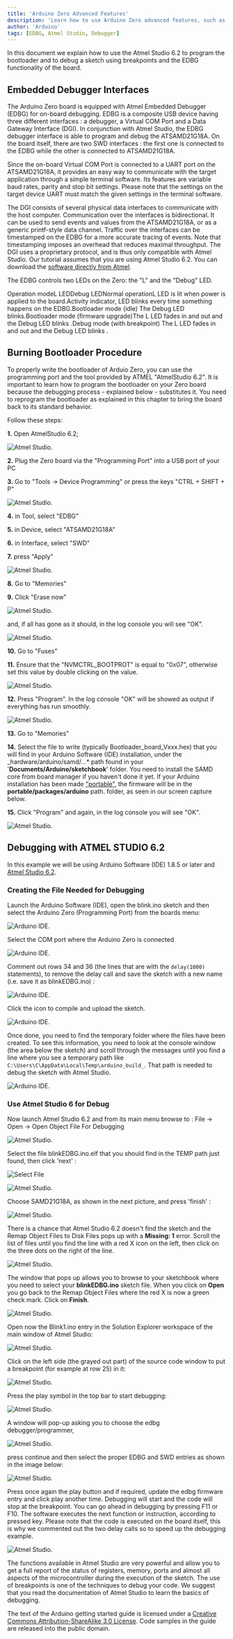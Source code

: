 ```yaml
---
title: 'Arduino Zero Advanced Features'
description: 'Learn how to use Arduino Zero advanced features, such as EDBG functionality and using the Atmel Studio to program the bootloader.'
author: 'Arduino'
tags: [EDBG, Atmel Studio, Debugger]
---
```


In this document we explain how to use the Atmel Studio 6.2 to program the bootloader and to debug a sketch using breakpoints and the EDBG functionality of the board.

## Embedded Debugger Interfaces

The Arduino Zero board is equipped with Atmel Embedded Debugger (EDBG) for on-board debugging. EDBG is a composite USB device having three different interfaces : a debugger, a Virtual COM Port and a Data Gateway Interface (DGI).
In conjunction with Atmel Studio, the EDBG debugger interface is able to program and debug the ATSAMD21G18A. On the board itself, there are two SWD interfaces : the first one is connected to the EDBG while the other is connected to ATSAMD21G18A.

Since the on-board Virtual COM Port is connected to a UART port on the ATSAMD21G18A, it provides an easy way to communicate with the target application through a simple terminal software. Its features are variable baud rates, parity and stop bit settings. Please note that the settings on the target device UART must match the given settings in the terminal software.

The DGI consists of several physical data interfaces to communicate with the host computer. Communication over the interfaces is bidirectional. It can be used to send events and values from the ATSAMD21G18A, or as a generic printf-style data channel. Traffic over the interfaces can be timestamped on the EDBG for a more accurate tracing of events. Note that timestamping imposes an overhead that reduces maximal throughput. The DGI uses a proprietary protocol, and is thus only compatible with Atmel Studio. Our tutorial assumes that you are using Atmel Studio 6.2. You can download the [software directly from Atmel](http://ww1.microchip.com/downloads/archive/AStudio6_2sp2_1563net.exe).

The EDBG controls two LEDs on the Zero: the "L" and the "Debug" LED.

Operation modeL LEDDebug LEDNormal operationL LED is lit when power is applied to the board.Activity indicator, LED blinks every time something happens on the EDBG.Bootloader mode (idle) The Debug LED blinks.Bootloader mode (firmware upgrade)The L LED fades in and out and the Debug LED blinks .Debug mode (with breakpoint) The L LED fades in and out and the Debug LED blinks .

## Burning Bootloader Procedure

To properly write the bootloader of Arduio Zero, you can use the programming port and the tool provided by ATMEL "AtmelStudio 6.2". It is important to learn how to program the bootloader on your Zero board because the debugging process - explained below - substitutes it. You need to reprogram the bootloader as explained in this chapter to bring the board back to its standard behavior.

Follow these steps:

**1.** Open AtmelStudio 6.2;

![Atmel Studio.](assets/AT_STUDIO_1.jpg)

**2.** Plug the Zero board via the "Programming Port" into a USB port of your PC

**3.** Go to "Tools -> Device Programming" or press the keys "CTRL + SHIFT + P"

![Atmel Studio.](assets/AT_STUDIO_2.jpg)

**4.** in Tool, select "EDBG"

**5.** in Device, select "ATSAMD21G18A"

**6.** in Interface, select "SWD"

**7.** press "Apply"

![Atmel Studio.](assets/DeviceSelect_3.jpg)

**8.** Go to "Memories"

**9.** Click "Erase now"

![Atmel Studio.](assets/DeviceErase_4.jpg)

and, if all has gone as it should, in the log console you will see "OK".

![Atmel Studio.](assets/DeviceErase_5.jpg)

**10.** Go to "Fuses"

**11.** Ensure that the "NVMCTRL_BOOTPROT" is equal to "0x07", otherwise set this value by double clicking on the value.

![Atmel Studio.](assets/DeviceFuses_6.jpg)

**12.** Press "Program". In the log console "OK" will be showed as output if everything has run smoothly.

![Atmel Studio.](assets/DeviceFuses_7.jpg)

**13.** Go to "Memories"

**14.** Select the file to write (typically Bootloader\_board\_Vxxx.hex) that you will find in your Arduino Software (IDE) installation, under the \_hardware/arduino/samd/...* path found in your '**Documents/Arduino/sketchbook**' folder. You need to install the SAMD core from board manager if you haven't done it yet. If your Arduino installation has been made ["portable"](https://arduino.cc/en/Guide/PortableIDE), the firmware will be in the **portable/packages/arduino** path. folder, as seen in our screen capture below.

**15.** Click "Program" and again, in the log console you will see "OK".

![Atmel Studio.](assets/DeviceFwProgram_8.jpg)

## Debugging with ATMEL STUDIO 6.2

In this example we will be using Arduino Software (IDE) 1.8.5 or later and [Atmel Studio 6.2](http://ww1.microchip.com/downloads/archive/AStudio6_2sp2_1563net.exe).

### Creating the File Needed for Debugging

Launch the Arduino Software (IDE), open the blink.ino sketch and then select the Arduino Zero (Programming Port) from the boards menu:

![Arduino IDE.](assets/Ide_Board_9.jpg)

Select the COM port where the Arduino Zero is connected

![Arduino IDE.](assets/Ide_Port_10.jpg)

Comment out rows 34 and 36 (the lines that are with the `delay(1000)` statements), to remove the delay call and save the sketch with a new name (i.e. save it as blinkEDBG.ino) :

![Arduino IDE.](assets/M0_ADV_DBG_image006.jpg)

Click the icon to compile and upload the sketch.

![Arduino IDE.](assets/Ide_Upload_12a.jpg)

Once done, you need to find the temporary folder where the files have been created. To see this information, you need to look at the console window (the area below the sketch) and scroll through the messages until you find a line where you see a temporary path like `C:\Users\C\AppData\Local\Temp\arduino_build_`. That path is needed to debug the sketch with Atmel Studio.

![Arduino IDE.](assets/Ide_Upload_12.jpg)

### Use Atmel Studio 6 for Debug

Now launch Atmel Studio 6.2 and from its main menu browse to : File -> Open -> Open Object File For Debugging

![Atmel Studio.](assets/Studio_Open_13.jpg)

Select the file blinkEDBG.ino.elf that you should find in the TEMP path just found, then click 'next' :

![Select File](assets/Studio_Open_13a.jpg)

![Atmel Studio.](assets/Studio_OpenElf_14.jpg)

Choose SAMD21G18A, as shown in the next picture, and press 'finish' :

![Atmel Studio.](assets/Studio_OpenMicro_15.jpg)

There is a chance that Atmel Studio 6.2 doesn't find the sketch and the Remap Object Files to Disk Files pops up with a **Missing: 1** error. Scroll the list of files until you find the line with a red X icon on the left, then click on the three dots on the right of the line.

![Atmel Studio.](assets/Studio_Remap_15a.jpg)

The window that pops up allows you to browse to your sketchbook where you need to select your **blinkEDBG.ino** sketch file. When you click on **Open** you go back to the Remap Object Files where the red X is now a green check mark. Click on **Finish**.

![Atmel Studio.](assets/Studio_Remap_15b.jpg)

Open now the Blink1.ino entry in the Solution Explorer workspace of the main window of Atmel Studio:

![Atmel Studio.](assets/Studio_OpenObject_16.jpg)

Click on the left side (the grayed out part) of the source code window to put a breakpoint (for example at row 25) in it:

![Atmel Studio.](assets/Studio_SetBreakPt_17a.jpg)

Press the play symbol in the top bar to start debugging:

![Atmel Studio.](assets/Studio_Start_Icon_18.jpg)

A window will pop-up asking you to choose the edbg debugger/programmer,

![Atmel Studio.](assets/Studio_OpenObject_16a.jpg)

press continue and then select the proper EDBG and SWD entries as shown in the image below:

![Atmel Studio.](assets/Studio_OpenDebugger_17.jpg)

Press once again the play button and if required, update the edbg firmware entry and click play another time. Debugging will start and the code will stop at the breakpoint. You can go ahead in debugging by pressing F11 or F10. The software executes the next function or instruction, according to pressed key. Please note that the code is executed on the board itself, this is why we commented out the two delay calls so to speed up the debugging example.

![Atmel Studio.](assets/Studio_Debugging_19.jpg)

The functions available in Atmel Studio are very powerful and allow you to get a full report of the status of registers, memory, ports and almost all aspects of the microcontroller during the execution of the sketch. The use of breakpoints is one of the techniques to debug your code. We suggest that you read the documentation of Atmel Studio to learn the basics of debugging.

The text of the Arduino getting started guide is licensed under a
[Creative Commons Attribution-ShareAlike 3.0 License](http://creativecommons.org/licenses/by-sa/3.0/). Code samples in the guide are released into the public domain.
